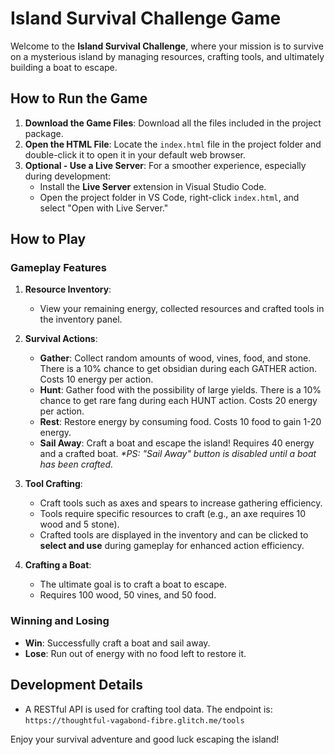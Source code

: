 # Island Survival Challenge Game
Welcome to the **Island Survival Challenge**, where your mission is to survive on a mysterious island by managing resources, crafting tools, and ultimately building a boat to escape.

## How to Run the Game

1. **Download the Game Files**: Download all the files included in the project package.
2. **Open the HTML File**: Locate the `index.html` file in the project folder and double-click it to open it in your default web browser.
3. **Optional - Use a Live Server**: For a smoother experience, especially during development:
   - Install the **Live Server** extension in Visual Studio Code.
   - Open the project folder in VS Code, right-click `index.html`, and select "Open with Live Server."

## How to Play

### Gameplay Features
1. **Resource Inventory**:
   - View your remaining energy, collected resources and crafted tools in the inventory panel.

2. **Survival Actions**:
   - **Gather**: Collect random amounts of wood, vines, food, and stone. There is a 10% chance to get obsidian during each GATHER action. Costs 10 energy per action. 
   - **Hunt**: Gather food with the possibility of large yields. There is a 10% chance to get rare fang during each HUNT action. Costs 20 energy per action.
   - **Rest**: Restore energy by consuming food. Costs 10 food to gain 1-20 energy.
   - **Sail Away**: Craft a boat and escape the island! Requires 40 energy and a crafted boat. _*PS: "Sail Away" button is disabled until a boat has been crafted._ 

3. **Tool Crafting**:
   - Craft tools such as axes and spears to increase gathering efficiency.
   - Tools require specific resources to craft (e.g., an axe requires 10 wood and 5 stone).
   - Crafted tools are displayed in the inventory and can be clicked to **select and use** during gameplay for enhanced action efficiency.

4. **Crafting a Boat**:
   - The ultimate goal is to craft a boat to escape.
   - Requires 100 wood, 50 vines, and 50 food. 

### Winning and Losing
- **Win**: Successfully craft a boat and sail away.
- **Lose**: Run out of energy with no food left to restore it.

## Development Details
- A RESTful API is used for crafting tool data. The endpoint is: `https://thoughtful-vagabond-fibre.glitch.me/tools`

Enjoy your survival adventure and good luck escaping the island!